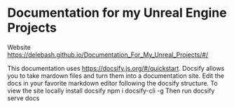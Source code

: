 # Documentation for my Unreal Engine Projects

Website https://delebash.github.io/Documentation_For_My_Unreal_Projects/#/

This documentation uses https://docsify.js.org/#/quickstart.  Docsify allows you to take mardown files and turn them into a documentation site.
Edit the docs in your favorite markdown editor following the docsify structure.
To view the site locally install docsify npm i docsify-cli -g
Then run docsify serve docs
